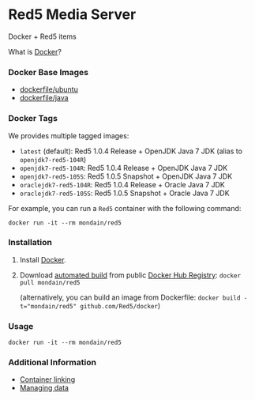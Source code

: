 # Red5 Media Server

Docker + Red5 items

What is [Docker](https://www.docker.com/)?

### Docker Base Images

* [dockerfile/ubuntu](http://dockerfile.github.io/#/ubuntu)
* [dockerfile/java](http://dockerfile.github.io/#/java)


### Docker Tags

We provides multiple tagged images:

* `latest` (default): Red5 1.0.4 Release + OpenJDK Java 7 JDK (alias to `openjdk7-red5-104R`)
* `openjdk7-red5-104R`: Red5 1.0.4 Release + OpenJDK Java 7 JDK
* `openjdk7-red5-105S`: Red5 1.0.5 Snapshot + OpenJDK Java 7 JDK
* `oraclejdk7-red5-104R`: Red5 1.0.4 Release + Oracle Java 7 JDK
* `oraclejdk7-red5-105S`: Red5 1.0.5 Snapshot + Oracle Java 7 JDK


For example, you can run a `Red5` container with the following command:

    docker run -it --rm mondain/red5


### Installation

1. Install [Docker](https://www.docker.com/).

2. Download [automated build](https://registry.hub.docker.com/u/mondain/red5/) from public [Docker Hub Registry](https://registry.hub.docker.com/): `docker pull mondain/red5`

   (alternatively, you can build an image from Dockerfile: `docker build -t="mondain/red5" github.com/Red5/docker`)


### Usage

    docker run -it --rm mondain/red5

    
### Additional Information

 * [Container linking](https://docs.docker.com/userguide/dockerlinks/)
 * [Managing data](https://docs.docker.com/userguide/dockervolumes/)
 

